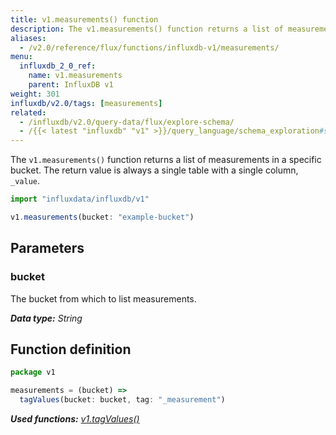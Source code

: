 ```yaml
---
title: v1.measurements() function
description: The v1.measurements() function returns a list of measurements in a specific bucket.
aliases:
  - /v2.0/reference/flux/functions/influxdb-v1/measurements/
menu:
  influxdb_2_0_ref:
    name: v1.measurements
    parent: InfluxDB v1
weight: 301
influxdb/v2.0/tags: [measurements]
related:
  - /influxdb/v2.0/query-data/flux/explore-schema/
  - /{{< latest "influxdb" "v1" >}}/query_language/schema_exploration#show-measurements, SHOW MEASUREMENTS in InfluxQL
---
```


The `v1.measurements()` function returns a list of measurements in a specific bucket.
The return value is always a single table with a single column, `_value`.

```js
import "influxdata/influxdb/v1"

v1.measurements(bucket: "example-bucket")
```

## Parameters

### bucket
The bucket from which to list measurements.

_**Data type:** String_

## Function definition
```js
package v1

measurements = (bucket) =>
  tagValues(bucket: bucket, tag: "_measurement")
```

_**Used functions:**
[v1.tagValues()](/v2.0/reference/flux/stdlib/influxdb-v1/tagvalues)_
